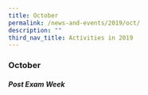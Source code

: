 ```yaml
---
title: October
permalink: /news-and-events/2019/oct/
description: ""
third_nav_title: Activities in 2019
---
```

### **October**
##### **Post Exam Week**



